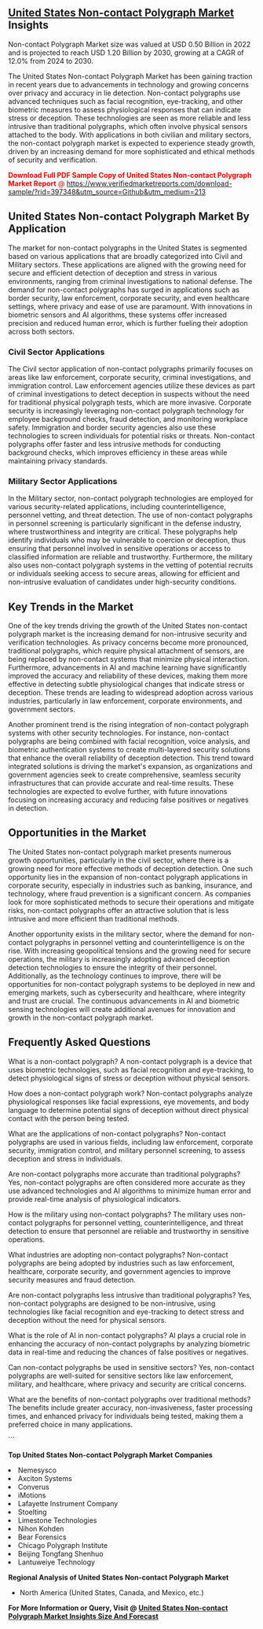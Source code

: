 <h2><a href="https://www.verifiedmarketreports.com/download-sample/?rid=397348&amp;utm_source=Github&amp;utm_medium=213" target="_blank">United States Non-contact Polygraph Market</a> Insights</h2><p>Non-contact Polygraph Market size was valued at USD 0.50 Billion in 2022 and is projected to reach USD 1.20 Billion by 2030, growing at a CAGR of 12.0% from 2024 to 2030.</p><p><p>The United States Non-contact Polygraph Market has been gaining traction in recent years due to advancements in technology and growing concerns over privacy and accuracy in lie detection. Non-contact polygraphs use advanced techniques such as facial recognition, eye-tracking, and other biometric measures to assess physiological responses that can indicate stress or deception. These technologies are seen as more reliable and less intrusive than traditional polygraphs, which often involve physical sensors attached to the body. With applications in both civilian and military sectors, the non-contact polygraph market is expected to experience steady growth, driven by an increasing demand for more sophisticated and ethical methods of security and verification.</p><p><p><span class=""><span style="color: #ff0000;"><strong>Download Full PDF Sample Copy of United States Non-contact Polygraph Market Report</strong> @ </span><a href="https://www.verifiedmarketreports.com/download-sample/?rid=397348&amp;utm_source=Github&amp;utm_medium=213" target="_blank">https://www.verifiedmarketreports.com/download-sample/?rid=397348&amp;utm_source=Github&amp;utm_medium=213</a></span></p></p><h2>United States Non-contact Polygraph Market By Application</h2><p>The market for non-contact polygraphs in the United States is segmented based on various applications that are broadly categorized into Civil and Military sectors. These applications are aligned with the growing need for secure and efficient detection of deception and stress in various environments, ranging from criminal investigations to national defense. The demand for non-contact polygraphs has surged in applications such as border security, law enforcement, corporate security, and even healthcare settings, where privacy and ease of use are paramount. With innovations in biometric sensors and AI algorithms, these systems offer increased precision and reduced human error, which is further fueling their adoption across both sectors.</p><h3>Civil Sector Applications</h3><p>The Civil sector application of non-contact polygraphs primarily focuses on areas like law enforcement, corporate security, criminal investigations, and immigration control. Law enforcement agencies utilize these devices as part of criminal investigations to detect deception in suspects without the need for traditional physical polygraph tests, which are more invasive. Corporate security is increasingly leveraging non-contact polygraph technology for employee background checks, fraud detection, and monitoring workplace safety. Immigration and border security agencies also use these technologies to screen individuals for potential risks or threats. Non-contact polygraphs offer faster and less intrusive methods for conducting background checks, which improves efficiency in these areas while maintaining privacy standards.</p><h3>Military Sector Applications</h3><p>In the Military sector, non-contact polygraph technologies are employed for various security-related applications, including counterintelligence, personnel vetting, and threat detection. The use of non-contact polygraphs in personnel screening is particularly significant in the defense industry, where trustworthiness and integrity are critical. These polygraphs help identify individuals who may be vulnerable to coercion or deception, thus ensuring that personnel involved in sensitive operations or access to classified information are reliable and trustworthy. Furthermore, the military also uses non-contact polygraph systems in the vetting of potential recruits or individuals seeking access to secure areas, allowing for efficient and non-intrusive evaluation of candidates under high-security conditions.</p><h2>Key Trends in the Market</h2><p>One of the key trends driving the growth of the United States non-contact polygraph market is the increasing demand for non-intrusive security and verification technologies. As privacy concerns become more pronounced, traditional polygraphs, which require physical attachment of sensors, are being replaced by non-contact systems that minimize physical interaction. Furthermore, advancements in AI and machine learning have significantly improved the accuracy and reliability of these devices, making them more effective in detecting subtle physiological changes that indicate stress or deception. These trends are leading to widespread adoption across various industries, particularly in law enforcement, corporate environments, and government sectors.</p><p>Another prominent trend is the rising integration of non-contact polygraph systems with other security technologies. For instance, non-contact polygraphs are being combined with facial recognition, voice analysis, and biometric authentication systems to create multi-layered security solutions that enhance the overall reliability of deception detection. This trend toward integrated solutions is driving the market's expansion, as organizations and government agencies seek to create comprehensive, seamless security infrastructures that can provide accurate and real-time results. These technologies are expected to evolve further, with future innovations focusing on increasing accuracy and reducing false positives or negatives in detection.</p><h2>Opportunities in the Market</h2><p>The United States non-contact polygraph market presents numerous growth opportunities, particularly in the civil sector, where there is a growing need for more effective methods of deception detection. One such opportunity lies in the expansion of non-contact polygraph applications in corporate security, especially in industries such as banking, insurance, and technology, where fraud prevention is a significant concern. As companies look for more sophisticated methods to secure their operations and mitigate risks, non-contact polygraphs offer an attractive solution that is less intrusive and more efficient than traditional methods.</p><p>Another opportunity exists in the military sector, where the demand for non-contact polygraphs in personnel vetting and counterintelligence is on the rise. With increasing geopolitical tensions and the growing need for secure operations, the military is increasingly adopting advanced deception detection technologies to ensure the integrity of their personnel. Additionally, as the technology continues to improve, there will be opportunities for non-contact polygraph systems to be deployed in new and emerging markets, such as cybersecurity and healthcare, where integrity and trust are crucial. The continuous advancements in AI and biometric sensing technologies will create additional avenues for innovation and growth in the non-contact polygraph market.</p><h2>Frequently Asked Questions</h2><p>What is a non-contact polygraph? A non-contact polygraph is a device that uses biometric technologies, such as facial recognition and eye-tracking, to detect physiological signs of stress or deception without physical sensors.</p><p>How does a non-contact polygraph work? Non-contact polygraphs analyze physiological responses like facial expressions, eye movements, and body language to determine potential signs of deception without direct physical contact with the person being tested.</p><p>What are the applications of non-contact polygraphs? Non-contact polygraphs are used in various fields, including law enforcement, corporate security, immigration control, and military personnel screening, to assess deception and stress in individuals.</p><p>Are non-contact polygraphs more accurate than traditional polygraphs? Yes, non-contact polygraphs are often considered more accurate as they use advanced technologies and AI algorithms to minimize human error and provide real-time analysis of physiological indicators.</p><p>How is the military using non-contact polygraphs? The military uses non-contact polygraphs for personnel vetting, counterintelligence, and threat detection to ensure that personnel are reliable and trustworthy in sensitive operations.</p><p>What industries are adopting non-contact polygraphs? Non-contact polygraphs are being adopted by industries such as law enforcement, healthcare, corporate security, and government agencies to improve security measures and fraud detection.</p><p>Are non-contact polygraphs less intrusive than traditional polygraphs? Yes, non-contact polygraphs are designed to be non-intrusive, using technologies like facial recognition and eye-tracking to detect stress and deception without the need for physical sensors.</p><p>What is the role of AI in non-contact polygraphs? AI plays a crucial role in enhancing the accuracy of non-contact polygraphs by analyzing biometric data in real-time and reducing the chances of false positives or negatives.</p><p>Can non-contact polygraphs be used in sensitive sectors? Yes, non-contact polygraphs are well-suited for sensitive sectors like law enforcement, military, and healthcare, where privacy and security are critical concerns.</p><p>What are the benefits of non-contact polygraphs over traditional methods? The benefits include greater accuracy, non-invasiveness, faster processing times, and enhanced privacy for individuals being tested, making them a preferred choice in many applications.</p>```</p><p><strong>Top United States Non-contact Polygraph Market Companies</strong></p><div data-test-id=""><p><li>Nemesysco</li><li> Axciton Systems</li><li> Converus</li><li> iMotions</li><li> Lafayette Instrument Company</li><li> Stoelting</li><li> Limestone Technologies</li><li> Nihon Kohden</li><li> Bear Forensics</li><li> Chicago Polygraph Institute</li><li> Beijing Tongfang Shenhuo</li><li> Lantuweiye Technology</li></p><div><strong>Regional Analysis of&nbsp;United States Non-contact Polygraph Market</strong></div><ul><li dir="ltr"><p dir="ltr">North America&nbsp;(United States, Canada, and Mexico, etc.)</p></li></ul><p><strong>For More Information or Query, Visit @&nbsp;</strong><strong><a href="https://www.verifiedmarketreports.com/product/non-contact-polygraph-market/?utm_source=Github&amp;utm_medium=213" target="_blank">United States Non-contact Polygraph Market Insights Size And Forecast</a></strong></p></div>
